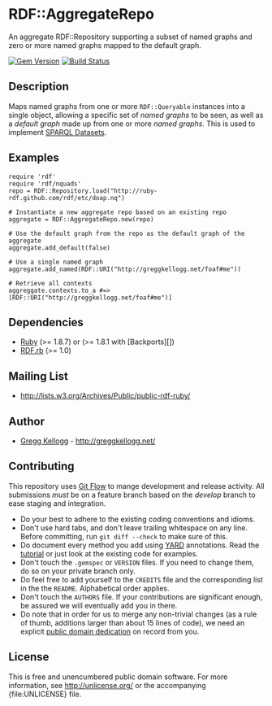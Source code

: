 # RDF::AggregateRepo

An aggregate RDF::Repository supporting a subset of named graphs and zero or more named graphs mapped to the default graph.

[![Gem Version](https://badge.fury.io/rb/rdf-aggregate-repo.png)](http://badge.fury.io/rb/rdf-aggregate-repo)
[![Build Status](https://travis-ci.org/ruby-rdf/rdf-aggregate-repo.png?branch=master)](http://travis-ci.org/ruby-rdf/rdf-aggregate-repo)

## Description

Maps named graphs from one or more `RDF::Queryable` instances into a single object, allowing a specific set of _named graphs_ to be seen, as well as a _default graph_ made up from one or more _named graphs_. This is used to implement [SPARQL Datasets][].

## Examples

    require 'rdf'
    require 'rdf/nquads'
    repo = RDF::Repository.load("http://ruby-rdf.github.com/rdf/etc/doap.nq")
    
    # Instantiate a new aggregate repo based on an existing repo
    aggregate = RDF::AggregateRepo.new(repo)
    
    # Use the default graph from the repo as the default graph of the aggregate
    aggregate.add_default(false)
    
    # Use a single named graph
    aggregate.add_named(RDF::URI("http://greggkellogg.net/foaf#me"))

    # Retrieve all contexts
    aggreggate.contexts.to_a #=> [RDF::URI("http://greggkellogg.net/foaf#me")]

## Dependencies

* [Ruby](http://ruby-lang.org/) (>= 1.8.7) or (>= 1.8.1 with [Backports][])
* [RDF.rb][] (>= 1.0)

## Mailing List

* <http://lists.w3.org/Archives/Public/public-rdf-ruby/>

## Author

* [Gregg Kellogg](http://github.com/gkellogg) - <http://greggkellogg.net/>

## Contributing
This repository uses [Git Flow](https://github.com/nvie/gitflow) to mange development and release activity. All submissions _must_ be on a feature branch based on the _develop_ branch to ease staging and integration.

* Do your best to adhere to the existing coding conventions and idioms.
* Don't use hard tabs, and don't leave trailing whitespace on any line.
  Before committing, run `git diff --check` to make sure of this.
* Do document every method you add using [YARD][] annotations. Read the
  [tutorial][YARD-GS] or just look at the existing code for examples.
* Don't touch the `.gemspec` or `VERSION` files. If you need to change them,
  do so on your private branch only.
* Do feel free to add yourself to the `CREDITS` file and the
  corresponding list in the the `README`. Alphabetical order applies.
* Don't touch the `AUTHORS` file. If your contributions are significant
  enough, be assured we will eventually add you in there.
* Do note that in order for us to merge any non-trivial changes (as a rule
  of thumb, additions larger than about 15 lines of code), we need an
  explicit [public domain dedication][PDD] on record from you.

## License

This is free and unencumbered public domain software. For more information,
see <http://unlicense.org/> or the accompanying {file:UNLICENSE} file.

[RDF.rb]:           http://ruby-rdf.github.com/
[SPARQL Datasets]:  http://www.w3.org/TR/sparql11-query/#rdfDataset
[YARD]:             http://yardoc.org/
[YARD-GS]:          http://rubydoc.info/docs/yard/file/docs/GettingStarted.md
[PDD]:              http://lists.w3.org/Archives/Public/public-rdf-ruby/2010May/0013.html

